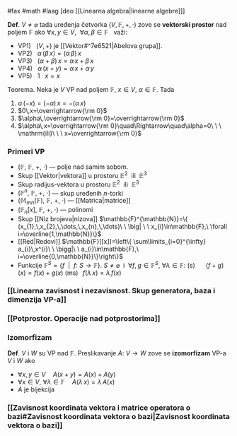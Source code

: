 #fax #math #laag [deo [[Linearna algebra|linearne algebre]]]
$\:$

**Def**. $V\ne \varnothing$ tada uređenja četvorka $(V,\,\mathbb{F},\,+,\,\cdot)$ zove se **vektorski prostor** nad poljem $\mathbb{F}$ ako $\forall x,\,y \in V,\ \ \forall \alpha,\,\beta\in\mathbb{F}\ \:$ važi:
- VP1) $\ \ (V,\,+)$ je [[Vektor#^7e6521|Abelova grupa]].
- VP2) $\ \ \alpha\,(\beta\,x)=(\alpha\,\beta)\,x$
- VP3) $\ \ (\alpha+\beta)\,x=\alpha\,x+\beta\,x$
- VP4) $\ \ \alpha\,(x+y)=\alpha\,x+\alpha\,y$
- VP5) $\ \ 1\cdot x=x$

Teorema. Neka je $V$ VP nad poljem $\mathbb{F}$, $x\in V$, $\alpha\in\mathbb{F}$. Tada
1. $\alpha\,(-x)=(-\alpha)\,x=-(\alpha\,x)$
2. $0\,x=\overrightarrow{\rm 0}$
3.  $\alpha\,\overrightarrow{\rm 0}=\overrightarrow{\rm 0}$
4. $\alpha\,x=\overrightarrow{\rm 0}\quad\Rightarrow\quad\alpha=0\ \ \ \mathrm{ili}\ \ \ x=\overrightarrow{\rm 0}$

### Primeri VP
- $(\mathbb{F},\ \mathbb{F},\ +,\ \cdot)$ — polje nad samim sobom.
- Skup [[Vektor|vektora]] u prostoru $\mathbb{E}^{2}\ \text{ ili }\ \mathbb{E}^{3}$
- Skup radijus-vektora u prostoru $\mathbb{E}^{2}\ \text{ ili }\ \mathbb{E}^{3}$
- $(\mathbb{F}^{n},\ \mathbb{F},\ +,\ \cdot)$ — skup uređenih $n$-torki
- $(\mathbb{M}_{mn}(\mathbb{F}),\ \mathbb{F},\ +,\ \cdot)$ — [[Matrica|matrice]]
- $(\mathbb{F}_{n}[x],\ \mathbb{F},\ +,\ \cdot)$ — polinomi
- Skup [[Niz brojeva|nizova]] $\mathbb{F}^{\mathbb{N}}=\{ (x_{1},\,x_{2},\,\dots,\,x_{n},\,\dots)\ \ \big| \ \ x_{i}\in\mathbb{F},\ \forall i=\overline{1,\mathbb{N}}\}$
- [[Red|Redovi]] $\mathbb{F}[[x]]=\left\{  \sum\limits_{i=0}^{\infty} a_{i}\,x^{i}\ \  \bigg|\ \ a_{i}\in\mathbb{F},\ i=\overline{0,\mathbb{N}}\}\right\}$
- Funkcije $\mathbb{F}^{S}=\{f\ \ \big|\ \ f:\ S\to\mathbb{F}\}$. $S\ne \varnothing\:$ i $\:$$\forall f,\, g\in \mathbb{F}^{S},\ \forall\lambda\in \mathbb{F}:$
  (s) $\quad\ (f+g)(x)=f(x)+g(x)$
  (ms) $\ \,f(\lambda\,x)=\lambda\,f(x)$

### [[Linearna zavisnost i nezavisnost. Skup generatora, baza i dimenzija VP-a]]

### [[Potprostor. Operacije nad potprostorima]]


### Izomorfizam
**Def**. $V$ i $W$ su VP nad $\mathbb{F}$. Preslikavanje $A:\ V\to W$ zove se **izomorfizam** VP-a $V$ i $W$ ako 
- $\forall x,\,y\in V\quad A(x+y)=A(x)+A(y)$
- $\forall x\in V,\ \forall \lambda\in \mathbb{F}\quad A(\lambda\,x)=\lambda\,A(x)$
- $A$ je bijekcija
### [[Zavisnost koordinata vektora i matrice operatora o bazi#Zavisnost koordinata vektora o bazi|Zavisnost koordinata vektora o bazi]]
